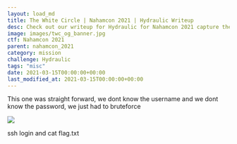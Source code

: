 ```yaml
---
layout: load_md
title: The White Circle | Nahamcon 2021 | Hydraulic Writeup
desc: Check out our writeup for Hydraulic for Nahamcon 2021 capture the flag competition.
image: images/twc_og_banner.jpg
ctf: Nahamcon 2021
parent: nahamcon_2021
category: mission
challenge: Hydraulic
tags: "misc"
date: 2021-03-15T00:00:00+00:00
last_modified_at: 2021-03-15T00:00:00+00:00
---
```




This one was straight forward, we dont know the username and we dont know the password, we just had to bruteforce

![](https://i.imgur.com/knOmRhA.png)

ssh login and cat flag.txt

